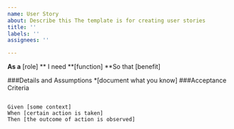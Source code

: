 ```yaml
---
name: User Story
about: Describe this The template is for creating user stories
title: ''
labels: ''
assignees: ''

---
```


**As a** [role]
** I need **[function]
**So that [benefit]

###Details and Assumptions
*[document what you know]
###Acceptance Criteria
```gherkin

Given [some context]
When [certain action is taken]
Then [the outcome of action is observed]
```
